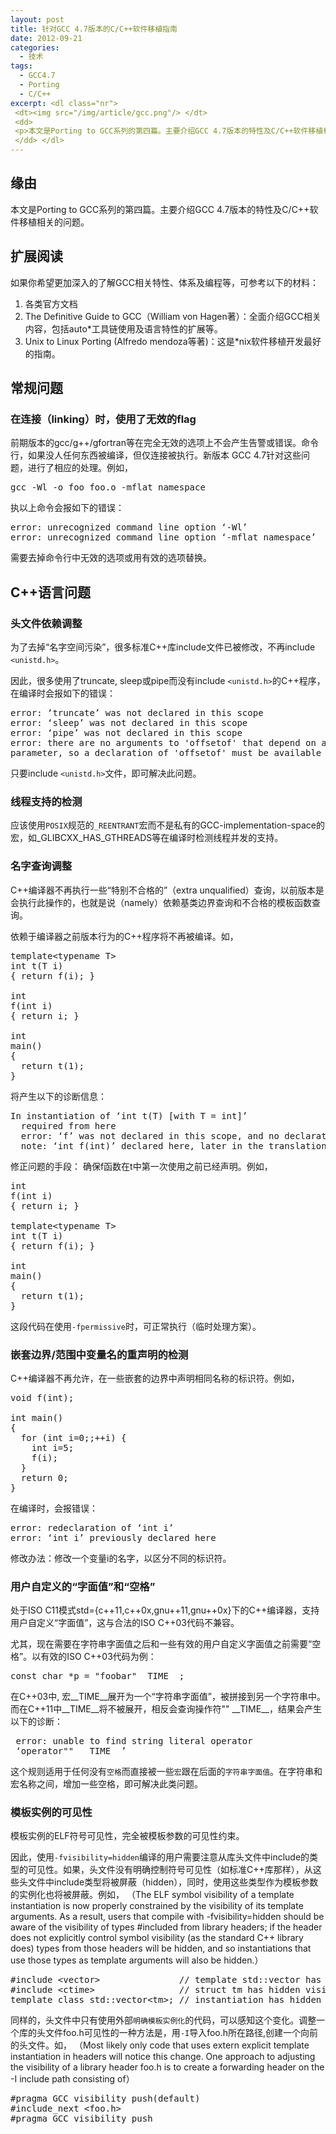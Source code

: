 ```yaml
--- 
layout: post
title: 针对GCC 4.7版本的C/C++软件移植指南
date: 2012-09-21
categories:
  - 技术
tags:
  - GCC4.7
  - Porting
  - C/C++
excerpt: <dl class="nr">
 <dt><img src="/img/article/gcc.png"/> </dt>
 <dd>
 <p>本文是Porting to GCC系列的第四篇。主要介绍GCC 4.7版本的特性及C/C++软件移植相关的问题。</p>
 </dd> </dl>
---
```

## 缘由

本文是Porting to GCC系列的第四篇。主要介绍GCC 4.7版本的特性及C/C++软件移植相关的问题。

## 扩展阅读
如果你希望更加深入的了解GCC相关特性、体系及编程等，可参考以下的材料：

1.    各类官方文档
2.    The Definitive Guide to GCC（William von Hagen著）：全面介绍GCC相关内容，包括auto*工具链使用及语言特性的扩展等。
3.    Unix to Linux Porting (Alfredo mendoza等著)：这是*nix软件移植开发最好的指南。


## 常规问题

### 在连接（linking）时，使用了无效的flag

前期版本的gcc/g++/gfortran等在完全无效的选项上不会产生告警或错误。命令行，如果没人任何东西被编译，但仅连接被执行。新版本
GCC 4.7针对这些问题，进行了相应的处理。例如，
<pre class="prettyprint linenums">
gcc -Wl -o foo foo.o -mflat_namespace
</pre>
执以上命令会报如下的错误：
<pre class="prettyprint">
error: unrecognized command line option ‘-Wl’
error: unrecognized command line option ‘-mflat_namespace’
</pre>

需要去掉命令行中无效的选项或用有效的选项替换。

## C++语言问题

### 头文件依赖调整

为了去掉“名字空间污染”，很多标准C++库include文件已被修改，不再include `<unistd.h>`。

因此，很多使用了truncate, sleep或pipe而没有include `<unistd.h>`的C++程序，在编译时会报如下的错误：
<pre class="prettyprint">
error: ‘truncate’ was not declared in this scope
error: ‘sleep’ was not declared in this scope
error: ‘pipe’ was not declared in this scope
error: there are no arguments to 'offsetof' that depend on a template
parameter, so a declaration of 'offsetof' must be available
</pre>

只要include `<unistd.h>`文件，即可解决此问题。

### 线程支持的检测

应该使用`POSIX`规范的`_REENTRANT`宏而不是私有的GCC-implementation-space的宏，如_GLIBCXX_HAS_GTHREADS等在编译时检测线程并发的支持。

### 名字查询调整

C++编译器不再执行一些“特别不合格的”（extra unqualified）查询，以前版本是会执行此操作的，也就是说（namely）依赖基类边界查询和不合格的模板函数查询。

依赖于编译器之前版本行为的C++程序将不再被编译。如，
<pre class="prettyprint linenums">
template&lt;typename T&gt;
int t(T i)
{ return f(i); }

int
f(int i)
{ return i; }

int
main()
{
  return t(1);
}
</pre>

将产生以下的诊断信息：

<pre class="prettyprint">
In instantiation of ‘int t(T) [with T = int]’
  required from here
  error: ‘f’ was not declared in this scope, and no declarations were found by argument-dependent lookup at the point of instantiation [-fpermissive]
  note: ‘int f(int)’ declared here, later in the translation unit
</pre>

修正问题的手段： 确保f函数在t中第一次使用之前已经声明。例如，
<pre class="prettyprint linenums">
int
f(int i)
{ return i; }

template&lt;typename T&gt;
int t(T i)
{ return f(i); }

int
main()
{
  return t(1);
}
</pre>

这段代码在使用`-fpermissive`时，可正常执行（临时处理方案）。

### 嵌套边界/范围中变量名的重声明的检测

C++编译器不再允许，在一些嵌套的边界中声明相同名称的标识符。例如，
<pre class="prettyprint linenums">
void f(int);

int main()
{
  for (int i=0;;++i) {
    int i=5;
    f(i);
  }
  return 0;
}
</pre>

在编译时，会报错误：
<pre class="prettyprint linenums">
error: redeclaration of ‘int i’
error: ‘int i’ previously declared here
</pre>

修改办法：修改一个变量i的名字，以区分不同的标识符。

### 用户自定义的“字面值”和“空格”

处于ISO C11模式std={c++11,c++0x,gnu++11,gnu++0x}下的C++编译器，支持用户自定义“字面值”，这与合法的ISO C++03代码不兼容。

尤其，现在需要在字符串字面值之后和一些有效的用户自定义字面值之前需要“空格”。以有效的ISO C++03代码为例：
<pre class="prettyprint linenums">
const char *p = "foobar"__TIME__;
</pre>

在C++03中, 宏\_\_TIME\_\_展开为一个“字符串字面值”，被拼接到另一个字符串中。而在C++11中\_\_TIME\_\_将不被展开，相反会查询操作符"" \_\_TIME\_\_，结果会产生以下的诊断：

<pre class="prettyprint">
 error: unable to find string literal operator
 ‘operator"" __TIME__’
</pre>

这个规则适用于任何没有`空格`而直接被一些`宏`跟在后面的`字符串字面值`。在字符串和宏名称之间，增加一些空格，即可解决此类问题。

### 模板实例的可见性

模板实例的ELF符号可见性，完全被模板参数的可见性约束。

因此，使用`-fvisibility=hidden`编译的用户需要注意从库头文件中include的类型的可见性。如果，头文件没有明确控制符号可见性（如标准C++库那样），从这些头文件中include类型将被屏蔽（hidden），同时，使用这些类型作为模板参数的实例化也将被屏蔽。例如，
（The ELF symbol visibility of a template instantiation is now properly constrained by the visibility of its template arguments. As a result, users that compile with -fvisibility=hidden should be aware of the visibility of types #included from library headers; if the header does not explicitly control symbol visibility (as the standard C++ library does) types from those headers will be hidden, and so instantiations that use those types as template arguments will also be hidden.）

<pre class="prettyprint linenums">
#include &lt;vector&gt;               // template std::vector has default visibility
#include &lt;ctime&gt;                // struct tm has hidden visibility
template class std::vector&lt;tm&gt;; // instantiation has hidden visibility
</pre>

同样的，头文件中只有使用外部`明确模板实例化`的代码，可以感知这个变化。调整一个库的头文件foo.h可见性的一种方法是，用`-I`导入foo.h所在路径,创建一个向前的头文件。如，
（Most likely only code that uses extern explicit template instantiation in headers will notice this change. One approach to adjusting the visibility of a library header foo.h is to create a forwarding header on the -I include path consisting of）

<pre class="prettyprint linenums">
#pragma GCC visibility push(default)
#include_next &lt;foo.h&gt;
#pragma GCC visibility push
</pre>

